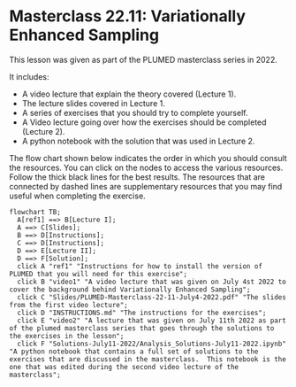 # Masterclass 22.11: Variationally Enhanced Sampling

This lesson was given as part of the PLUMED masterclass series in 2022.  

It includes:

* A video lecture that explain the theory covered (Lecture 1).
* The lecture slides covered in Lecture 1. 
* A series of exercises that you should try to complete yourself.
* A Video lecture going over how the exercises should be completed (Lecture 2).
* A python notebook with the solution that was used in Lecture 2.

The flow chart shown below indicates the order in which you should consult the resources.  You can click on the nodes to access the various resources.  Follow the thick black lines for the best results.  The resources that are connected by dashed lines are supplementary resources that you may find useful when completing the exercise.


```mermaid
flowchart TB;
  A[ref1] ==> B[Lecture I];
  A ==> C[Slides];
  B ==> D[Instructions];
  C ==> D[Instructions];
  D ==> E[Lecture II];
  D ==> F[Solution];
  click A "ref1" "Instructions for how to install the version of PLUMED that you will need for this exercise";
  click B "video1" "A video lecture that was given on July 4st 2022 to cover the background behind Variationally Enhanced Sampling";
  click C "Slides/PLUMED-Masterclass-22-11-July4-2022.pdf" "The slides from the first video lecture";
  click D "INSTRUCTIONS.md" "The instructions for the exercises";
  click E "video2" "A lecture that was given on July 11th 2022 as part of the plumed masterclass series that goes through the solutions to the exercises in the lesson";
  click F "Solutions-July11-2022/Analysis_Solutions-July11-2022.ipynb" "A python notebook that contains a full set of solutions to the exercises that are discussed in the masterclass.  This notebook is the one that was edited during the second video lecture of the masterclass";
```
